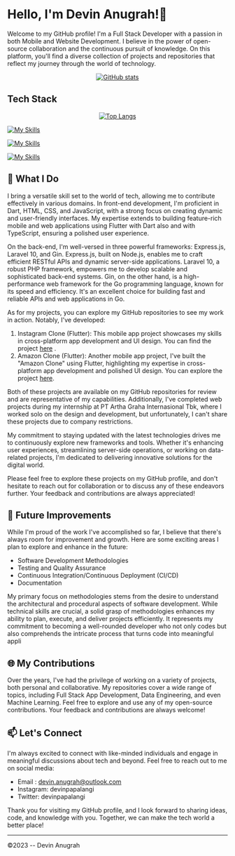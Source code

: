 #  Hello, I'm Devin Anugrah!👋
Welcome to my GitHub profile! I'm a Full Stack Developer with a passion in both Mobile and Website Development. I believe in the power of open-source collaboration and the continuous pursuit of knowledge. On this platform, you'll find a diverse collection of projects and repositories that reflect my journey through the world of technology.
<div align="center">
  <a href="https://github.com/anuraghazra/github-readme-stats#gh-dark-mode-only">
    <img src="https://github-readme-stats.vercel.app/api?username=devinpapalangi&show_icons=true&theme=dark#gh-dark-mode-only" alt="GitHub stats" />
  </a>
</div>

## Tech Stack

<div align="center">
  <a href="https://github.com/anuraghazra/github-readme-stats#gh-dark-mode-only">
    <img src="https://github-readme-stats.vercel.app/api/top-langs/?username=devinpapalangi&show_icons=true&theme=dark#gh-dark-mode-only" alt="Top Langs" />
  </a>
</div>

[![My Skills](https://skillicons.dev/icons?i=react,laravel,express,flutter)](https://skillicons.dev)

[![My Skills](https://skillicons.dev/icons?i=html,css,js,typescript,python,c,dart,php)](https://skillicons.dev)

[![My Skills](https://skillicons.dev/icons?i=mongodb,postgres)](https://skillicons.dev)

## 🚀 What I Do

I bring a versatile skill set to the world of tech, allowing me to contribute effectively in various domains. In front-end development, I'm proficient in Dart, HTML, CSS, and JavaScript, with a strong focus on creating dynamic and user-friendly interfaces. My expertise extends to building feature-rich mobile and web applications using Flutter with Dart also and with TypeScript, ensuring a polished user experience.

On the back-end, I'm well-versed in three powerful frameworks: Express.js, Laravel 10, and Gin. Express.js, built on Node.js, enables me to craft efficient RESTful APIs and dynamic server-side applications. Laravel 10, a robust PHP framework, empowers me to develop scalable and sophisticated back-end systems. Gin, on the other hand, is a high-performance web framework for the Go programming language, known for its speed and efficiency. It's an excellent choice for building fast and reliable APIs and web applications in Go.

As for my projects, you can explore my GitHub repositories to see my work in action. Notably, I've developed:
  1. Instagram Clone (Flutter): This mobile app project showcases my skills in cross-platform app development and UI design. You can find the project [here](https://github.com/devinpapalangi/instagram-clone)
.
  2. Amazon Clone (Flutter): Another mobile app project, I've built the "Amazon Clone" using Flutter, highlighting my expertise in cross-platform app development and polished UI design. You can explore the   
     project [here](https://github.com/devinpapalangi/amazon-clone). 

Both of these projects are available on my GitHub repositories for review and are representative of my capabilities. Additionally, I've completed web projects during my internship at PT Artha Graha Internasional Tbk, where I worked solo on the design and development, but unfortunately, I can't share these projects due to company restrictions.

My commitment to staying updated with the latest technologies drives me to continuously explore new frameworks and tools. Whether it's enhancing user experiences, streamlining server-side operations, or working on data-related projects, I'm dedicated to delivering innovative solutions for the digital world.

Please feel free to explore these projects on my GitHub profile, and don't hesitate to reach out for collaboration or to discuss any of these endeavors further. Your feedback and contributions are always appreciated!
## 🌟 Future Improvements
While I'm proud of the work I've accomplished so far, I believe that there's always room for improvement and growth. Here are some exciting areas I plan to explore and enhance in the future:
- Software Development Methodologies
- Testing and Quality Assurance
- Continuous Integration/Continuous Deployment (CI/CD)
- Documentation

My primary focus on methodologies stems from the desire to understand the architectural and procedural aspects of software development. While technical skills are crucial, a solid grasp of methodologies enhances my ability to plan, execute, and deliver projects efficiently. It represents my commitment to becoming a well-rounded developer who not only codes but also comprehends the intricate process that turns code into meaningful appli

## 🌐 My Contributions
Over the years, I've had the privilege of working on a variety of projects, both personal and collaborative. My repositories cover a wide range of topics, including Full Stack App Development, Data Engineering, and even Machine Learning. Feel free to explore and use any of my open-source contributions. Your feedback and contributions are always welcome!

## 📫 Let's Connect
I'm always excited to connect with like-minded individuals and engage in meaningful discussions about tech and beyond. Feel free to reach out to me on social media:
- Email : devin.anugrah@outlook.com
- Instagram: devinpapalangi
- Twitter: devinpapalangi

Thank you for visiting my GitHub profile, and I look forward to sharing ideas, code, and knowledge with you. Together, we can make the tech world a better place!

---

©2023 -- Devin Anugrah
